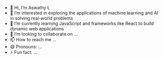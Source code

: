 - 👋 Hi, I’m Aswathy L
- 👀 I’m interested in exploring the applications of machine learning and AI in solving real-world problems
- 🌱 I’m currently learning JavaScript and frameworks like React to build dynamic web applications
- 💞️ I’m looking to collaborate on ...
- 📫 How to reach me ...
- 😄 Pronouns: ...
- ⚡ Fun fact: ...

<!---
aswathy3644/aswathy3644 is a ✨ special ✨ repository because its `README.md` (this file) appears on your GitHub profile.
You can click the Preview link to take a look at your changes.
--->
